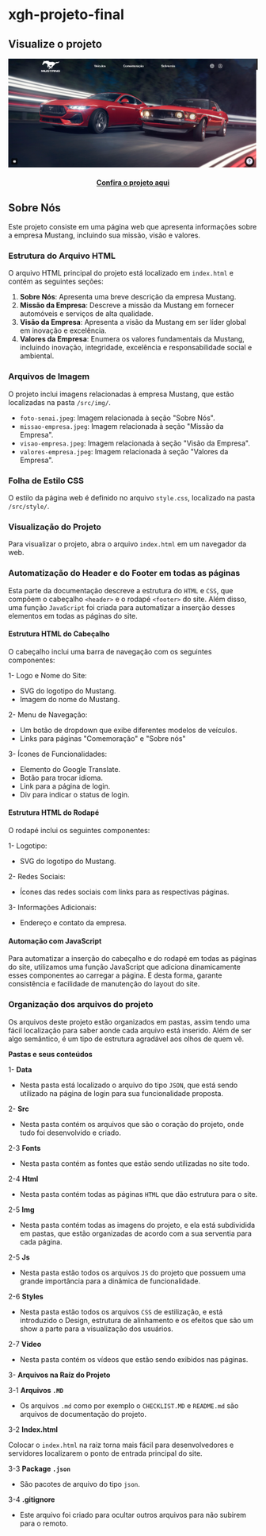 # xgh-projeto-final

## Visualize o projeto 

![Imagem do projeto finalizado](src/img/print.PNG)

<h4 align="center"><a href="https://xgh-projeto-final.vercel.app/">Confira o projeto aqui</a></h4>


## Sobre Nós

Este projeto consiste em uma página web que apresenta informações sobre a empresa Mustang, incluindo sua missão, visão e valores.

### Estrutura do Arquivo HTML

O arquivo HTML principal do projeto está localizado em `index.html` e contém as seguintes seções:

1. **Sobre Nós**: Apresenta uma breve descrição da empresa Mustang.
2. **Missão da Empresa**: Descreve a missão da Mustang em fornecer automóveis e serviços de alta qualidade.
3. **Visão da Empresa**: Apresenta a visão da Mustang em ser líder global em inovação e excelência.
4. **Valores da Empresa**: Enumera os valores fundamentais da Mustang, incluindo inovação, integridade, excelência e responsabilidade social e ambiental.

### Arquivos de Imagem

O projeto inclui imagens relacionadas à empresa Mustang, que estão localizadas na pasta `/src/img/`.

- `foto-senai.jpeg`: Imagem relacionada à seção "Sobre Nós".
- `missao-empresa.jpeg`: Imagem relacionada à seção "Missão da Empresa".
- `visao-empresa.jpeg`: Imagem relacionada à seção "Visão da Empresa".
- `valores-empresa.jpeg`: Imagem relacionada à seção "Valores da Empresa".

### Folha de Estilo CSS

O estilo da página web é definido no arquivo `style.css`, localizado na pasta `/src/style/`.

### Visualização do Projeto

Para visualizar o projeto, abra o arquivo `index.html` em um navegador da web.


### Automatização do Header e do Footer em todas as páginas

Esta parte da  documentação descreve a estrutura do `HTML` e `CSS`, que compõem o cabeçalho `<header>` e o rodapé `<footer>` do site. Além disso, uma função `JavaScript` foi criada para automatizar a inserção desses elementos em todas as páginas do site.

#### Estrutura HTML do Cabeçalho

O cabeçalho inclui uma barra de navegação com os seguintes componentes:

1- Logo e Nome do Site:

- SVG do logotipo do Mustang.
- Imagem do nome do Mustang.

2- Menu de Navegação:

- Um botão de dropdown que exibe diferentes modelos de veículos.
- Links para páginas "Comemoração" e "Sobre nós"

3- Ícones de Funcionalidades:

- Elemento do Google Translate.
- Botão para trocar idioma.
- Link para a página de login.
- Div para indicar o status de login.

#### Estrutura HTML do Rodapé

O rodapé inclui os seguintes componentes:

1- Logotipo:

- SVG do logotipo do Mustang.

2- Redes Sociais:

- Ícones das redes sociais com links para as respectivas páginas.

3- Informações Adicionais:

- Endereço e contato da empresa.

#### Automação com JavaScript

Para automatizar a inserção do cabeçalho e do rodapé em todas as páginas do site, utilizamos uma função JavaScript que adiciona dinamicamente esses componentes ao carregar a página. E desta forma, garante consistência e facilidade de manutenção do layout do site.


### Organização dos arquivos do projeto


Os arquivos deste projeto estão organizados em pastas, assim tendo uma fácil localização para saber aonde cada arquivo está inserido. Além de ser algo semântico, é um tipo de estrutura agradável aos olhos de quem vê.

 **Pastas e seus conteúdos**

1- **Data**

- Nesta pasta está localizado o arquivo do tipo `JSON`, que está sendo utilizado na página de login para sua funcionalidade proposta.

2- **Src**

- Nesta pasta contém os arquivos que são o coração do projeto, onde tudo foi  desenvolvido e criado.

2-3 **Fonts**
- Nesta pasta contém as fontes que estão sendo utilizadas no site todo.

2-4 **Html**
- Nesta pasta contém todas as páginas `HTML` que dão estrutura para o site.

2-5 **Img**
- Nesta pasta contém todas as imagens do projeto, e ela está subdividida em pastas, que estão organizadas de acordo com a sua serventia para cada página.

2-5 **Js**
- Nesta pasta estão todos os arquivos `JS` do projeto que possuem uma grande importância para a dinâmica de funcionalidade.

2-6 **Styles**
- Nesta pasta estão todos os arquivos `CSS` de estilização, e está introduzido o Design, estrutura de alinhamento e os efeitos que são um show a parte para a visualização dos usuários.

2-7 **Video**
- Nesta pasta contém os vídeos que estão sendo exibidos nas páginas.


3- **Arquivos na Raíz do Projeto**

3-1 **Arquivos `.MD`**

- Os arquivos `.md` como por exemplo o `CHECKLIST.MD` e `README.md` são arquivos de documentação do projeto.

3-2 **Index.html**

Colocar o `index.html` na raiz torna mais fácil para desenvolvedores e servidores localizarem o ponto de entrada principal do site.

3-3 **Package `.json`**

- São pacotes de arquivo do tipo `json`.

3-4 **.gitignore**

- Este arquivo foi criado para ocultar outros arquivos para não subirem para o remoto.






